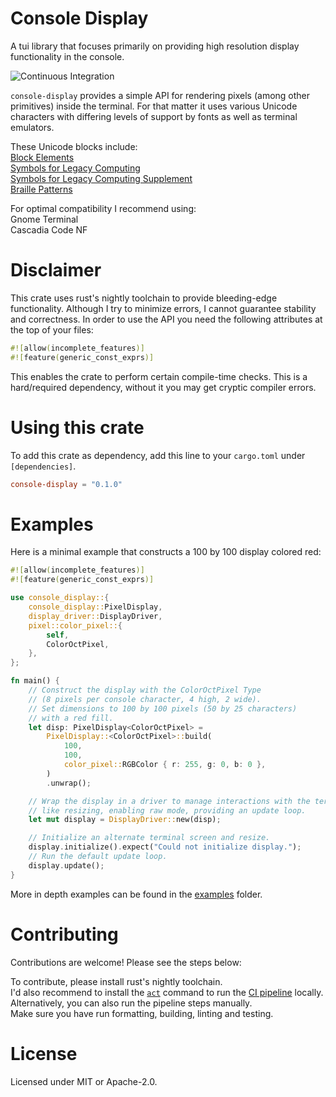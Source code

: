 # Console Display

A tui library that focuses primarily on providing high resolution display functionality in the console.

![Continuous Integration](https://github.com/RolandNeuber/rust-console-display/actions/workflows/ci.yaml/badge.svg)

`console-display` provides a simple API for rendering pixels (among other primitives) inside the terminal. For that matter it uses various Unicode characters with differing levels of support by fonts as well as terminal emulators.

These Unicode blocks include: \
[Block Elements](https://en.wikipedia.org/wiki/Block_Elements) \
[Symbols for Legacy Computing](https://en.wikipedia.org/wiki/Symbols_for_Legacy_Computing) \
[Symbols for Legacy Computing Supplement](https://en.wikipedia.org/wiki/Symbols_for_Legacy_Computing_Supplement) \
[Braille Patterns](https://en.wikipedia.org/wiki/Braille_Patterns)

For optimal compatibility I recommend using: \
Gnome Terminal \
Cascadia Code NF


# Disclaimer

This crate uses rust's nightly toolchain to provide bleeding-edge functionality.
Although I try to minimize errors, I cannot guarantee stability and correctness.
In order to use the API you need the following attributes at the top of your files:
```rust
#![allow(incomplete_features)]
#![feature(generic_const_exprs)]
```
This enables the crate to perform certain compile-time checks.
This is a hard/required dependency, without it you may get cryptic compiler errors.


# Using this crate

To add this crate as dependency, add this line to your `cargo.toml` under `
[dependencies]`.
```toml
console-display = "0.1.0"
```


# Examples

Here is a minimal example that constructs a 100 by 100 display colored red:

```rust
#![allow(incomplete_features)]
#![feature(generic_const_exprs)]

use console_display::{
    console_display::PixelDisplay,
    display_driver::DisplayDriver,
    pixel::color_pixel::{
        self,
        ColorOctPixel,
    },
};

fn main() {
    // Construct the display with the ColorOctPixel Type
    // (8 pixels per console character, 4 high, 2 wide).
    // Set dimensions to 100 by 100 pixels (50 by 25 characters)
    // with a red fill.
    let disp: PixelDisplay<ColorOctPixel> =
        PixelDisplay::<ColorOctPixel>::build(
            100,
            100,
            color_pixel::RGBColor { r: 255, g: 0, b: 0 },
        )
        .unwrap();

    // Wrap the display in a driver to manage interactions with the terminal
    // like resizing, enabling raw mode, providing an update loop.
    let mut display = DisplayDriver::new(disp);

    // Initialize an alternate terminal screen and resize.
    display.initialize().expect("Could not initialize display.");
    // Run the default update loop.
    display.update();
}
```

More in depth examples can be found in the [examples](examples/) folder.


# Contributing

Contributions are welcome! Please see the steps below:

To contribute, please install rust's nightly toolchain. \
I'd also recommend to install the [`act`](https://github.com/nektos/act) command to run the [CI pipeline](.github/workflows/ci.yaml) locally. \
Alternatively, you can also run the pipeline steps manually. \
Make sure you have run formatting, building, linting and testing.


# License

Licensed under MIT or Apache-2.0.